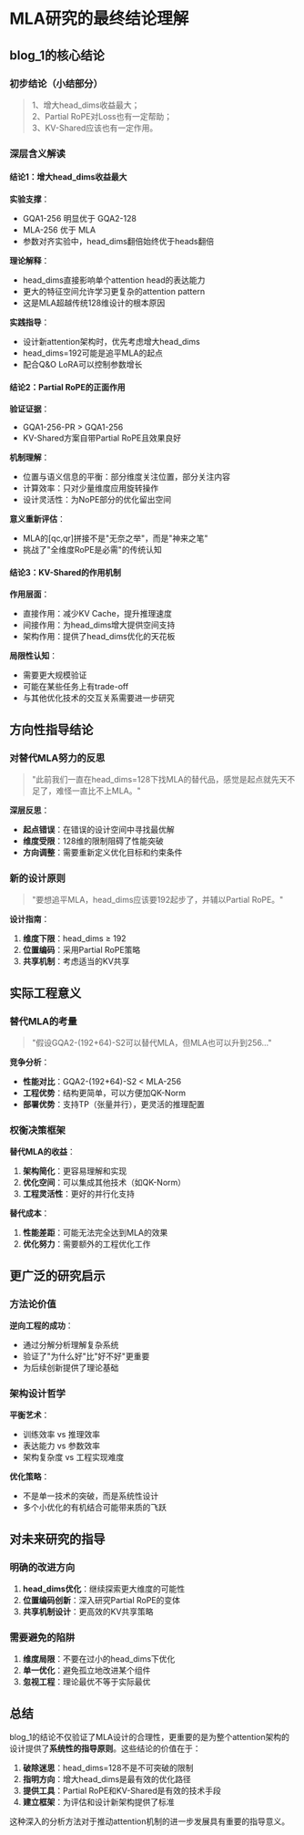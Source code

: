 # MLA研究的最终结论理解

## blog_1的核心结论

### 初步结论（小结部分）

> 1、增大head_dims收益最大；  
> 2、Partial RoPE对Loss也有一定帮助；  
> 3、KV-Shared应该也有一定作用。

### 深层含义解读

#### 结论1：增大head_dims收益最大
**实验支撑**：
- GQA1-256 明显优于 GQA2-128
- MLA-256 优于 MLA
- 参数对齐实验中，head_dims翻倍始终优于heads翻倍

**理论解释**：
- head_dims直接影响单个attention head的表达能力
- 更大的特征空间允许学习更复杂的attention pattern
- 这是MLA超越传统128维设计的根本原因

**实践指导**：
- 设计新attention架构时，优先考虑增大head_dims
- head_dims=192可能是追平MLA的起点
- 配合Q&O LoRA可以控制参数增长

#### 结论2：Partial RoPE的正面作用
**验证证据**：
- GQA1-256-PR > GQA1-256
- KV-Shared方案自带Partial RoPE且效果良好

**机制理解**：
- 位置与语义信息的平衡：部分维度关注位置，部分关注内容
- 计算效率：只对少量维度应用旋转操作
- 设计灵活性：为NoPE部分的优化留出空间

**意义重新评估**：
- MLA的[qc,qr]拼接不是"无奈之举"，而是"神来之笔"
- 挑战了"全维度RoPE是必需"的传统认知

#### 结论3：KV-Shared的作用机制
**作用层面**：
- 直接作用：减少KV Cache，提升推理速度
- 间接作用：为head_dims增大提供空间支持
- 架构作用：提供了head_dims优化的天花板

**局限性认知**：
- 需要更大规模验证
- 可能在某些任务上有trade-off
- 与其他优化技术的交互关系需要进一步研究

## 方向性指导结论

### 对替代MLA努力的反思

> "此前我们一直在head_dims=128下找MLA的替代品，感觉是起点就先天不足了，难怪一直比不上MLA。"

**深层反思**：
- **起点错误**：在错误的设计空间中寻找最优解
- **维度受限**：128维的限制阻碍了性能突破
- **方向调整**：需要重新定义优化目标和约束条件

### 新的设计原则

> "要想追平MLA，head_dims应该要192起步了，并辅以Partial RoPE。"

**设计指南**：
1. **维度下限**：head_dims ≥ 192
2. **位置编码**：采用Partial RoPE策略
3. **共享机制**：考虑适当的KV共享

## 实际工程意义

### 替代MLA的考量

> "假设GQA2-(192+64)-S2可以替代MLA，但MLA也可以升到256..."

**竞争分析**：
- **性能对比**：GQA2-(192+64)-S2 < MLA-256
- **工程优势**：结构更简单，可以方便加QK-Norm
- **部署优势**：支持TP（张量并行），更灵活的推理配置

### 权衡决策框架

**替代MLA的收益**：
1. **架构简化**：更容易理解和实现
2. **优化空间**：可以集成其他技术（如QK-Norm）
3. **工程灵活性**：更好的并行化支持

**替代成本**：
1. **性能差距**：可能无法完全达到MLA的效果
2. **优化努力**：需要额外的工程优化工作

## 更广泛的研究启示

### 方法论价值

**逆向工程的成功**：
- 通过分解分析理解复杂系统
- 验证了"为什么好"比"好不好"更重要
- 为后续创新提供了理论基础

### 架构设计哲学

**平衡艺术**：
- 训练效率 vs 推理效率
- 表达能力 vs 参数效率  
- 架构复杂度 vs 工程实现难度

**优化策略**：
- 不是单一技术的突破，而是系统性设计
- 多个小优化的有机结合可能带来质的飞跃

## 对未来研究的指导

### 明确的改进方向
1. **head_dims优化**：继续探索更大维度的可能性
2. **位置编码创新**：深入研究Partial RoPE的变体
3. **共享机制设计**：更高效的KV共享策略

### 需要避免的陷阱
1. **维度局限**：不要在过小的head_dims下优化
2. **单一优化**：避免孤立地改进某个组件
3. **忽视工程**：理论最优不等于实际最优

## 总结

blog_1的结论不仅验证了MLA设计的合理性，更重要的是为整个attention架构的设计提供了**系统性的指导原则**。这些结论的价值在于：

1. **破除迷思**：head_dims=128不是不可突破的限制
2. **指明方向**：增大head_dims是最有效的优化路径
3. **提供工具**：Partial RoPE和KV-Shared是有效的技术手段
4. **建立框架**：为评估和设计新架构提供了标准

这种深入的分析方法对于推动attention机制的进一步发展具有重要的指导意义。